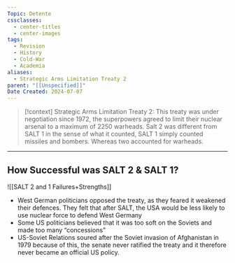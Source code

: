 ```yaml
---
Topic: Detente
cssclasses:
  - center-titles
  - center-images
tags:
  - Revision
  - History
  - Cold-War
  - Academia
aliases:
  - Strategic Arms Limitation Treaty 2
parent: "[[Unspecified]]"
Date Created: 2024-07-07
---
```

>[!context] Strategic Arms Limitation Treaty 2: 
>This treaty was under negotiation since 1972, the superpowers agreed to limit their nuclear arsenal to a maximum of 2250 warheads. Salt 2 was different from SALT 1 in the sense of what it counted, SALT 1 simply counted missiles and bombers. Whereas two accounted for warheads. 

--- 
## How Successful was SALT 2 & SALT 1? 
![[SALT 2 and 1 Failures+Strengths]]

- West German politicians opposed the treaty, as they feared it weakened their defences. They felt that after SALT, the USA would be less likely to use nuclear force to defend West Germany 
- Some US politicians believed that it was too soft on the Soviets and made too many “concessions” 
- US-Soviet Relations soured after the Soviet invasion of Afghanistan in 1979 because of this, the senate never ratified the treaty and it therefore never became an official US policy. 

